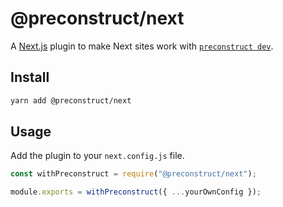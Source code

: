 # @preconstruct/next

A [Next.js](https://nextjs.org/) plugin to make Next sites work with [`preconstruct dev`](https://preconstruct.tools/guides/using-preconstruct-dev-in-a-monorepo).

## Install

```bash
yarn add @preconstruct/next
```

## Usage

Add the plugin to your `next.config.js` file.

```js
const withPreconstruct = require("@preconstruct/next");

module.exports = withPreconstruct({ ...yourOwnConfig });
```
